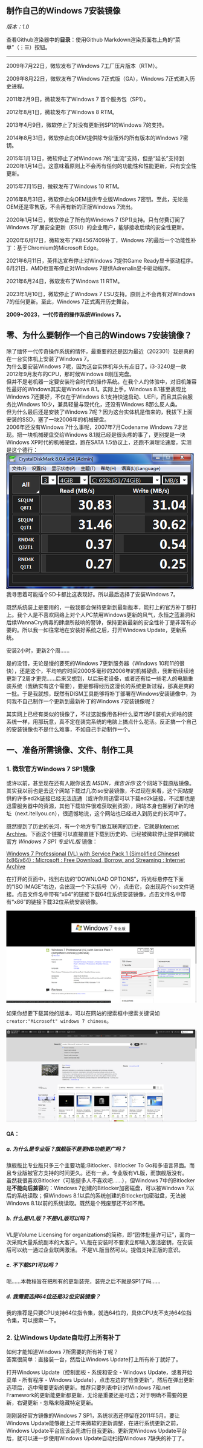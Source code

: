 ## 制作自己的Windows 7安装镜像

*版本：1.0*

查看Github渲染器中的**目录**：使用Github Markdown渲染页面右上角的“菜单”（⋮☰）按钮。

---

2009年7月22日，微软发布了Windows 7工厂压片版本（RTM）。

2009年8月22日，微软发布了Windows 7正式版（GA），Windows 7正式进入历史进程。

2011年2月9日，微软发布了Windows 7 首个服务包（SP1）。

2012年8月1日，微软发布了Windows 8 RTM。

2013年4月9日，微软停止了对没有更新到SP1的Windows 7的支持。

2014年8月31日，微软停止向OEM提供除专业版外的所有版本的Windows 7密钥。

2015年1月13日，微软停止了对Windows 7的“主流”支持，但是“延长”支持到2020年1月14日。这意味着原则上不会再有任何的功能性和性能更新，只有安全性更新。

2015年7月15日，微软发布了Windows 10 RTM。

2016年8月31日，微软停止向OEM提供专业版Windows 7密钥。至此，无论是OEM还是零售版，不会再有新的正版Windows 7流出。

2020年1月14日，微软停止了所有的Windows 7 (SP1)支持。只有付费订阅了Windows 7扩展安全更新（ESU）的企业用户，能够接收后续的安全性更新。

2020年6月17日，微软发布了KB4567409补丁，Windows 7的最后一个功能性补丁：基于Chromium的Microsoft Edge。

2021年6月11日，英伟达宣布停止对Windows 7提供Game Ready显卡驱动程序。6月21日，AMD也宣布停止对Windows 7提供Adrenalin显卡驱动程序。

2021年6月24日，微软发布了Windows 11 RTM。

2023年1月10日，微软停止了Windows 7 ESU支持。原则上不会再有对Windows 7的任何更新。至此，Windows 7正式离开历史舞台。

**2009~2023，一代传奇的操作系统Windows 7。**

## 零、为什么要制作一个自己的Windows 7安装镜像？

除了缅怀一代传奇操作系统的情怀，最重要的还是因为最近（202301）我是真的在一台实体机上安装了Windows 7。  
为什么要安装Windows 7呢，因为这台实体机年头有点旧了。i3-3240是一款2012年9月发布的CPU，那时候Windows 8刚压完盘。  
但并不是老机器一定要安装符合时代的操作系统。在我个人的体验中，对旧机兼容性最好的Windows其实是Windows 8.1。实际上手，Windows 8.1甚至表现比Windows 7还要好，不仅在于Windows 8.1支持快速启动、UEFI，而且其后台服务比Windows 10少，兼具轻量与现代化，还没有Windows 8那么反人类。  
但为什么最后还是安装了Windows 7呢？因为这台实体机是借来的，我拔下上面安装的SSD，塞了一块2006年的机械硬盘。  
2006年还没有Windows 7什么事呢，2007年7月Codename Windows 7才出现。把一块机械硬盘交给Windows 8.1就已经是很头疼的事了，更别提是一块Windows XP时代的机械硬盘，跑在SATA 1.5协议上，还跑不满理论速度，实测是这个德行：  
![img0.png](img0.png)  
我寻思着可能插个SD卡都比这表现好。所以最后选择了安装Windows 7。

既然系统装上是要用的，一般我都会保持更新到最新版本，能打上的官方补丁都打上。我个人是不喜欢网络上对个人PC禁用Windows更新的风气，永恒之蓝漏洞和后续WannaCry病毒的肆虐所敲响的警钟，保持更新最新的安全性补丁是非常有必要的。所以我一如往常地在安装好系统之后，打开Windows Update，更新系统。

安装2小时，更新2个周……

是的没错，无论是慢的要死的Windows 7更新服务器（Windows 10和11的很快），还是这个，平均响应时间2000多毫秒的2006年的机械硬盘，我断断续续地更新了2周才更完……后来又想到，以后玩老设备，或者还有给一些老人的电脑重装系统（我确实有这个需要），要是都得经历这漫长的系统更新过程，那真是爽的一批。于是我就想，既然有DISM工具能够将补丁部署在Windows安装镜像中，为何我不自己制作一个更新到最新补丁的Windows 7安装镜像呢？

其实网上已经有类似的镜像了，不过这就像用各种什么菜市场PE装机大师啥的装系统一样，用那玩意，真不定在装完系统的电脑上搞点什么花活。反正搞一个自己的安装镜像也不是什么难事，不如自己手动制作一个。

## 一、准备所需镜像、文件、制作工具

### 1. 微软官方Windows 7 SP1镜像

或许以前，甚至现在还有人跟你说去 *MSDN，我告诉你* 这个网站下载原版镜像。其实我以前也是去这个网站下载过几次iso安装镜像，不过现在来看，这个网站提供的许多ed2k链接已经无法连通（或许你用迅雷可以下载ed2k链接，不过那也是迅雷服务器中的资源，其他下载软件很难获取到资源），网站本身也挪到了新的地址（next.itellyou.cn），很遗憾地说，这个网站也已经进入到历史的长河中了。

既然提到了历史的长河，有一个地方专门放互联网的历史，它就是[Internet Archive](https://archive.org/)。下面这个链接可以直接直链下载到历史的、已经被微软停止提供的微软官方 *Windows 7 SP1 专业VL版* 镜像：

[Windows 7 Professional (VL) with Service Pack 1 (Simplified Chinese) (x86/x64) : Microsoft : Free Download, Borrow, and Streaming : Internet Archive](https://archive.org/details/windows-7-professional-vl-with-service-pack-1-simplified-chinese)

在打开的页面中，找到右边的“DOWNLOAD OPTIONS”，将光标悬停在下面的“ISO IMAGE”右边，会出现一个下尖括号（V），点击它，会出现两个iso文件链接。点击文件名中带有“x64”的链接下载64位系统安装镜像，点击文件名中带有“x86”的链接下载32位系统安装镜像。

![Internet_Archive0.png](Internet_Archive0.png)

如果你想要下载其他的版本，可以在网站的搜索框中搜索关键词如`creator:"Microsoft" windows 7 chinese`。

![Internet_Archive1.png](Internet_Archive1.png)

#### QA：

##### a. 为什么是专业版？旗舰版不是更NB功能更广吗？

旗舰版比专业版只多三个主要功能:Bitlocker、Bitlocker To Go和多语言界面。而且专业版被官方支持的时间更久。还有一点，专业版有VL版，而旗舰版没有。  
虽然我很喜欢Bitlocker（可能挺多人不喜欢吧……），但Windows 7中的Bitlocker是**不能向后兼容**的：Windows 7创建的Bitlocker加密磁盘，可以被Windows 7以后的系统读取；但Windows 8.1以后的系统创建的Bitlocker加密磁盘，无法被Windows 8.1以前的系统读取。既然是个残废那还不如不用。

##### b. 什么是VL版？不是VL版可以吗？

VL是Volume Licensing for organizations的简称，即“团体批量许可证”，面向一次采购大量系统副本的大客户。VL版在安装时不要求立即输入激活密钥，在安装后可以统一通过企业联网激活。
不是VL版当然可以。提倡支持正版的意识。

##### c. 不下载SP1可以吗？

呃……本教程旨在把所有的更新装完，装完之后不就是SP1了吗……

##### d. 我需要选择64位还是32位安装镜像？

我的推荐是只要CPU支持64位指令集，就选64位的，具体CPU支不支持64位指令集，可以搜索一下。

### 2. 让Windows Update自动打上所有补丁

如何才能知道Windows 7所需要的所有补丁呢？  
答案很简单：直接装一台，然后让Windows Update打上所有补丁就好了。

打开Windows Update（控制面板 - 系统和安全 - Windows Update，或者开始菜单 - 所有程序 - Windows Update），点击左边的“检查更新”，然后在弹出更新选项后，选中需要更新的更新。推荐只要列表中针对Windows 7和.net Framework的更新能更新都更新，无论是重要还是可选；对于明确不需要的更新，右键更新 - 忽略来隐藏特定更新。

刚刚装好官方镜像的Windows 7 SP1，系统状态还停留在2011年5月。要让Windows Update能够跟上近年来微软的更新调整，在进行系统更新之前，Windows Update平台应该会先进行自我更新。更新完Windows Update平台后，就可以进一步使用Windows Update自动扫描Windows 7缺失的补丁了。